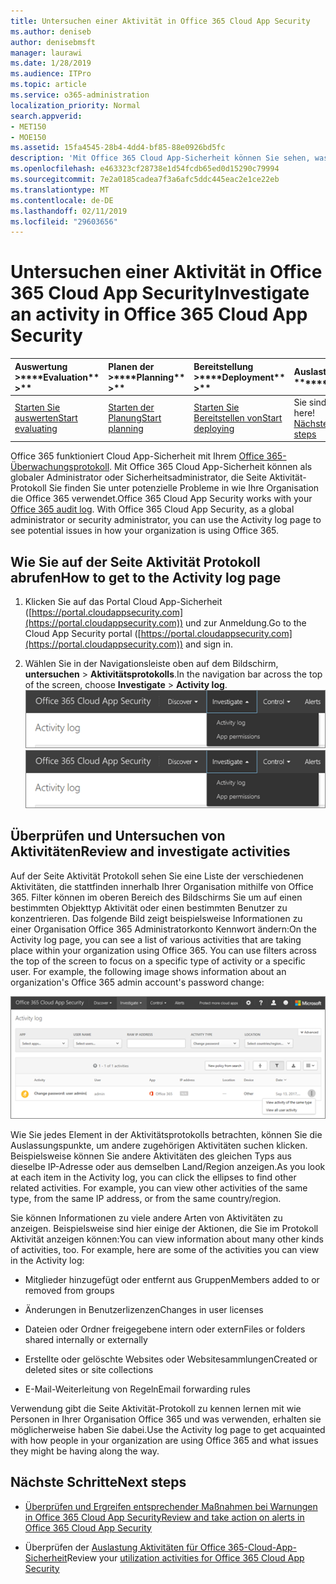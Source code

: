 ```yaml
---
title: Untersuchen einer Aktivität in Office 365 Cloud App Security
ms.author: deniseb
author: denisebmsft
manager: laurawi
ms.date: 1/28/2019
ms.audience: ITPro
ms.topic: article
ms.service: o365-administration
localization_priority: Normal
search.appverid:
- MET150
- MOE150
ms.assetid: 15fa4545-28b4-4dd4-bf85-88e0926bd5fc
description: 'Mit Office 365 Cloud App-Sicherheit können Sie sehen, was passiert in Ihrer Office 365-Umgebung von über suchen und bearbeitenden Aktivitäten und Konten. '
ms.openlocfilehash: e463323cf28738e1d54fcdb65ed0d15290c79994
ms.sourcegitcommit: 7e2a0185cadea7f3a6afc5ddc445eac2e1ce22eb
ms.translationtype: MT
ms.contentlocale: de-DE
ms.lasthandoff: 02/11/2019
ms.locfileid: "29603656"
---
```

# <a name="investigate-an-activity-in-office-365-cloud-app-security"></a><span data-ttu-id="34593-103">Untersuchen einer Aktivität in Office 365 Cloud App Security</span><span class="sxs-lookup"><span data-stu-id="34593-103">Investigate an activity in Office 365 Cloud App Security</span></span>
  
|<span data-ttu-id="34593-104">Auswertung **\>**</span><span class="sxs-lookup"><span data-stu-id="34593-104">\*\*\*\*Evaluation\*\* \>\*\*</span></span>|<span data-ttu-id="34593-105">Planen der **\>**</span><span class="sxs-lookup"><span data-stu-id="34593-105">\*\*\*\*Planning\*\* \>\*\*</span></span>|<span data-ttu-id="34593-106">Bereitstellung **\>**</span><span class="sxs-lookup"><span data-stu-id="34593-106">\*\*\*\*Deployment\*\* \>\*\*</span></span>|<span data-ttu-id="34593-107">Auslastung \*\*\*</span><span class="sxs-lookup"><span data-stu-id="34593-107">\*\*\*\*Utilization\*\*\*\*</span></span>|
|:-----|:-----|:-----|:-----|
|[<span data-ttu-id="34593-108">Starten Sie auswerten</span><span class="sxs-lookup"><span data-stu-id="34593-108">Start evaluating</span></span>](office-365-cas-overview.md) <br/> |[<span data-ttu-id="34593-109">Starten der Planung</span><span class="sxs-lookup"><span data-stu-id="34593-109">Start planning</span></span>](get-ready-for-office-365-cas.md) <br/> |[<span data-ttu-id="34593-110">Starten Sie Bereitstellen von</span><span class="sxs-lookup"><span data-stu-id="34593-110">Start deploying</span></span>](turn-on-office-365-cas.md) <br/> |<span data-ttu-id="34593-111">Sie sind hier!</span><span class="sxs-lookup"><span data-stu-id="34593-111">You are here!</span></span>  <br/> [<span data-ttu-id="34593-112">Nächste Schritte</span><span class="sxs-lookup"><span data-stu-id="34593-112">Next steps</span></span>](#next-steps) <br/> |
   
<span data-ttu-id="34593-p101">Office 365 funktioniert Cloud App-Sicherheit mit Ihrem [Office 365-Überwachungsprotokoll](detailed-properties-in-the-office-365-audit-log.md). Mit Office 365 Cloud App-Sicherheit können als globaler Administrator oder Sicherheitsadministrator, die Seite Aktivität-Protokoll Sie finden Sie unter potenzielle Probleme in wie Ihre Organisation die Office 365 verwendet.</span><span class="sxs-lookup"><span data-stu-id="34593-p101">Office 365 Cloud App Security works with your [Office 365 audit log](detailed-properties-in-the-office-365-audit-log.md). With Office 365 Cloud App Security, as a global administrator or security administrator, you can use the Activity log page to see potential issues in how your organization is using Office 365.</span></span>
  
## <a name="how-to-get-to-the-activity-log-page"></a><span data-ttu-id="34593-115">Wie Sie auf der Seite Aktivität Protokoll abrufen</span><span class="sxs-lookup"><span data-stu-id="34593-115">How to get to the Activity log page</span></span>

1. <span data-ttu-id="34593-116">Klicken Sie auf das Portal Cloud App-Sicherheit ([https://portal.cloudappsecurity.com](https://portal.cloudappsecurity.com)) und zur Anmeldung.</span><span class="sxs-lookup"><span data-stu-id="34593-116">Go to the Cloud App Security portal ([https://portal.cloudappsecurity.com](https://portal.cloudappsecurity.com)) and sign in.</span></span>
  
2. <span data-ttu-id="34593-117">Wählen Sie in der Navigationsleiste oben auf dem Bildschirm, **untersuchen** \> **Aktivitätsprotokolls**.</span><span class="sxs-lookup"><span data-stu-id="34593-117">In the navigation bar across the top of the screen, choose **Investigate** \> **Activity log**.</span></span><br/><span data-ttu-id="34593-118">![Wählen Sie im Portal O365 CAS überprüfen.](media/8c7b87c9-71a6-4952-adb2-185e941ffe9a.png)</span><span class="sxs-lookup"><span data-stu-id="34593-118">![In the O365 CAS portal, choose Investigate.](media/8c7b87c9-71a6-4952-adb2-185e941ffe9a.png)</span></span>
  
## <a name="review-and-investigate-activities"></a><span data-ttu-id="34593-119">Überprüfen und Untersuchen von Aktivitäten</span><span class="sxs-lookup"><span data-stu-id="34593-119">Review and investigate activities</span></span>

<span data-ttu-id="34593-p102">Auf der Seite Aktivität Protokoll sehen Sie eine Liste der verschiedenen Aktivitäten, die stattfinden innerhalb Ihrer Organisation mithilfe von Office 365. Filter können im oberen Bereich des Bildschirms Sie um auf einen bestimmten Objekttyp Aktivität oder einen bestimmten Benutzer zu konzentrieren. Das folgende Bild zeigt beispielsweise Informationen zu einer Organisation Office 365 Administratorkonto Kennwort ändern:</span><span class="sxs-lookup"><span data-stu-id="34593-p102">On the Activity log page, you can see a list of various activities that are taking place within your organization using Office 365. You can use filters across the top of the screen to focus on a specific type of activity or a specific user. For example, the following image shows information about an organization's Office 365 admin account's password change:</span></span>
  
![Wählen Sie in Office 365 Cloud App-Sicherheit, untersuchen \> Aktivitätsprotokolls.](media/5d54600c-59cd-4f33-b4f0-29b75c37baae.png)
  
<span data-ttu-id="34593-p103">Wie Sie jedes Element in der Aktivitätsprotokolls betrachten, können Sie die Auslassungspunkte, um andere zugehörigen Aktivitäten suchen klicken. Beispielsweise können Sie andere Aktivitäten des gleichen Typs aus dieselbe IP-Adresse oder aus demselben Land/Region anzeigen.</span><span class="sxs-lookup"><span data-stu-id="34593-p103">As you look at each item in the Activity log, you can click the ellipses to find other related activities. For example, you can view other activities of the same type, from the same IP address, or from the same country/region.</span></span>
  
<span data-ttu-id="34593-p104">Sie können Informationen zu viele andere Arten von Aktivitäten zu anzeigen. Beispielsweise sind hier einige der Aktionen, die Sie im Protokoll Aktivität anzeigen können:</span><span class="sxs-lookup"><span data-stu-id="34593-p104">You can view information about many other kinds of activities, too. For example, here are some of the activities you can view in the Activity log:</span></span>
  
- <span data-ttu-id="34593-128">Mitglieder hinzugefügt oder entfernt aus Gruppen</span><span class="sxs-lookup"><span data-stu-id="34593-128">Members added to or removed from groups</span></span>
    
- <span data-ttu-id="34593-129">Änderungen in Benutzerlizenzen</span><span class="sxs-lookup"><span data-stu-id="34593-129">Changes in user licenses</span></span>
    
- <span data-ttu-id="34593-130">Dateien oder Ordner freigegebene intern oder extern</span><span class="sxs-lookup"><span data-stu-id="34593-130">Files or folders shared internally or externally</span></span>
    
- <span data-ttu-id="34593-131">Erstellte oder gelöschte Websites oder Websitesammlungen</span><span class="sxs-lookup"><span data-stu-id="34593-131">Created or deleted sites or site collections</span></span>
    
- <span data-ttu-id="34593-132">E-Mail-Weiterleitung von Regeln</span><span class="sxs-lookup"><span data-stu-id="34593-132">Email forwarding rules</span></span>
    
<span data-ttu-id="34593-133">Verwendung gibt die Seite Aktivität-Protokoll zu kennen lernen mit wie Personen in Ihrer Organisation Office 365 und was verwenden, erhalten sie möglicherweise haben Sie dabei.</span><span class="sxs-lookup"><span data-stu-id="34593-133">Use the Activity log page to get acquainted with how people in your organization are using Office 365 and what issues they might be having along the way.</span></span>
  
## <a name="next-steps"></a><span data-ttu-id="34593-134">Nächste Schritte</span><span class="sxs-lookup"><span data-stu-id="34593-134">Next steps</span></span>

- [<span data-ttu-id="34593-135">Überprüfen und Ergreifen entsprechender Maßnahmen bei Warnungen in Office 365 Cloud App Security</span><span class="sxs-lookup"><span data-stu-id="34593-135">Review and take action on alerts in Office 365 Cloud App Security</span></span>](review-office-365-cas-alerts.md)
    
- <span data-ttu-id="34593-136">Überprüfen der [Auslastung Aktivitäten für Office 365-Cloud-App-Sicherheit](utilization-activities-for-ocas.md)</span><span class="sxs-lookup"><span data-stu-id="34593-136">Review your [utilization activities for Office 365 Cloud App Security](utilization-activities-for-ocas.md)</span></span>
    

